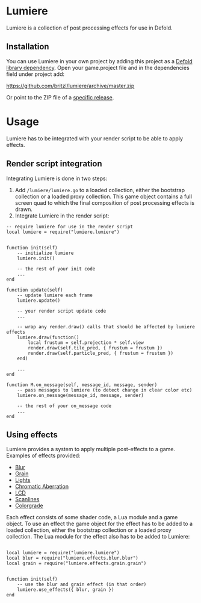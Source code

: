 # Lumiere
Lumiere is a collection of post processing effects for use in Defold.

## Installation
You can use Lumiere in your own project by adding this project as a [Defold library dependency](http://www.defold.com/manuals/libraries/). Open your game.project file and in the dependencies field under project add:

https://github.com/britzl/lumiere/archive/master.zip

Or point to the ZIP file of a [specific release](https://github.com/britzl/lumiere/releases).

# Usage
Lumiere has to be integrated with your render script to be able to apply effects. 

## Render script integration
Integrating Lumiere is done in two steps:

1. Add `/lumiere/lumiere.go` to a loaded collection, either the bootstrap collection or a loaded proxy collection. This game object contains a full screen quad to which the final composition of post processing effects is drawn.
2. Integrate Lumiere in the render script:


```
-- require lumiere for use in the render script
local lumiere = require("lumiere.lumiere")


function init(self)
	-- initialize lumiere
	lumiere.init()

	-- the rest of your init code
	...
end

function update(self)
	-- update lumiere each frame
	lumiere.update()

	-- your render script update code
	...

	-- wrap any render.draw() calls that should be affected by lumiere effects
	lumiere.draw(function()
		local frustum = self.projection * self.view
		render.draw(self.tile_pred, { frustum = frustum })
		render.draw(self.particle_pred, { frustum = frustum })
	end)

	...
end

function M.on_message(self, message_id, message, sender)
	-- pass messages to lumiere (to detect change in clear color etc)
	lumiere.on_message(message_id, message, sender)

	-- the rest of your on_message code
	...
end
```


## Using effects
Lumiere provides a system to apply multiple post-effects to a game. Examples of effects provided:

* [Blur](lumiere/effects/blur/)
* [Grain](lumiere/effects/grain/)
* [Lights](lumiere/effects/lights/)
* [Chromatic Aberration](lumiere/effects/chromatic_aberration/)
* [LCD](lumiere/effects/lcd/)
* [Scanlines](lumiere/effects/scanlines/)
* [Colorgrade](lumiere/effects/colorgrade/)

Each effect consists of some shader code, a Lua module and a game object. To use an effect the game object for the effect has to be added to a loaded collection, either the bootstrap collection or a loaded proxy collection. The Lua module for the effect also has to be added to Lumiere:

```

local lumiere = require("lumiere.lumiere")
local blur = require("lumiere.effects.blur.blur")
local grain = require("lumiere.effects.grain.grain")


function init(self)
	-- use the blur and grain effect (in that order)
	lumiere.use_effects({ blur, grain })
end
```


